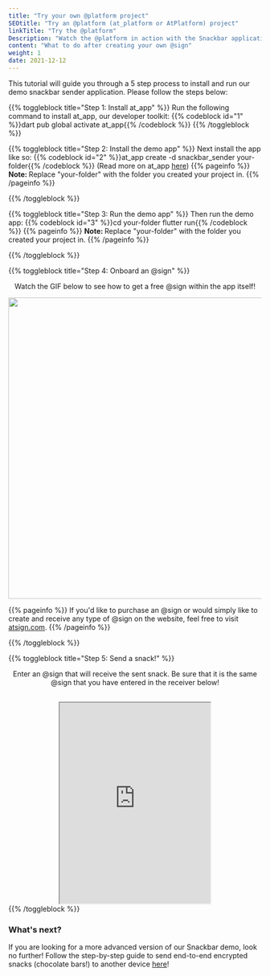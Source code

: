 ```yaml
---
title: "Try your own @platform project"
SEOtitle: "Try an @platform (at_platform or AtPlatform) project"
linkTitle: "Try the @platform"
Description: "Watch the @platform in action with the Snackbar application"
content: "What to do after creating your own @sign"
weight: 1
date: 2021-12-12
---
```


This tutorial will guide you through a 5 step process to install and run our demo snackbar sender application. Please follow the steps below:

{{% toggleblock title="Step 1: Install at_app" %}}
Run the following command to install at_app, our developer toolkit:
{{% codeblock id="1" %}}dart pub global activate at_app{{% /codeblock %}}
{{% /toggleblock %}}

{{% toggleblock title="Step 2: Install the demo app" %}}
Next install the app like so:
{{% codeblock id="2" %}}at_app create -d snackbar_sender your-folder{{% /codeblock %}}
(Read more on at_app <a href="https://pub.dev/packages/at_app/example" target=_blank>here</a>)
{{% pageinfo %}}
  <b> Note: </b>  Replace "your-folder" with the folder you created your project in.
  {{% /pageinfo %}}

{{% /toggleblock %}}

{{% toggleblock title="Step 3: Run the demo app" %}}
Then run the demo app:
{{% codeblock id="3" %}}cd your-folder
flutter run{{% /codeblock %}}
{{% pageinfo %}}
  <b> Note: </b>  Replace "your-folder" with the folder you created your project in.
  {{% /pageinfo %}}

{{% /toggleblock %}}

{{% toggleblock title="Step 4: Onboard an @sign" %}}

<center>
<p>Watch the GIF below to see how to get a free @sign within the app itself!</p>

<img src="/Sample_Apps/croppedWT.gif" style="margin: auto; height:600px;">
</center>

{{% pageinfo %}}
If you'd like to purchase an @sign or would simply like to create and receive any type of @sign on the website, feel free to visit <a href="https://my.atsign.com/go">atsign.com</a>.
{{% /pageinfo %}}

{{% /toggleblock %}}

{{% toggleblock title="Step 5: Send a snack!" %}}
<center>
<p>
Enter an @sign that will receive the sent snack. Be sure that it is the same @sign that you have entered in the receiver below!
</p>
<iframe src="https://cconstab.github.io/snackbar/#/" title="Snackbar Code" class="receiver"></iframe>
</center>
{{% /toggleblock %}}

### What's next?

If you are looking for a more advanced version of our Snackbar demo, look no further! Follow the step-by-step guide to send end-to-end encrypted snacks (chocolate bars!) to another device [here](/docs/sample_apps/snackbar/)!


<style>
  .receiver {
    margin-top: 1rem;
    min-height: 400px;
  }
</style>
